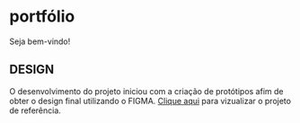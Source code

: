 # portfólio
Seja bem-vindo! 

## DESIGN 

O desenvolvimento do projeto iniciou com a criação de protótipos afim de obter o design final utilizando o FIGMA.
[Clique aqui](https://www.figma.com/community/file/1306641606140555664/design-portfolio-karen-gomes) para vizualizar o projeto de referência.

